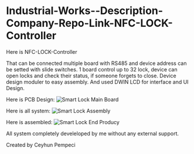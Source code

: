 # Industrial-Works--Description-Company-Repo-Link-NFC-LOCK-Controller

Here is NFC-LOCK-Controller

That can be connected multiple board with RS485 and device address can be setted with slide switches.
1 board control up to 32 lock, device can open locks and check their status, if someone forgets to close.
Device design moduler to easy assembly. And used DWIN LCD for interface and UI Design.

Here is PCB Design:
![Smart Lock Main Board](https://github.com/user-attachments/assets/3c83af95-8ccd-4900-887c-32456c3ee3a5)

Here is all system:
![Smart Lock Assembly](https://github.com/user-attachments/assets/4cae3e22-f362-4ec3-a292-4d72857d735b)

Here is assembled:
![Smart Lock End Producy](https://github.com/user-attachments/assets/49c27cc1-08e8-4072-9544-e9482e271d76)

All system completely develeloped by me without any external support.

Created by Ceyhun Pempeci
